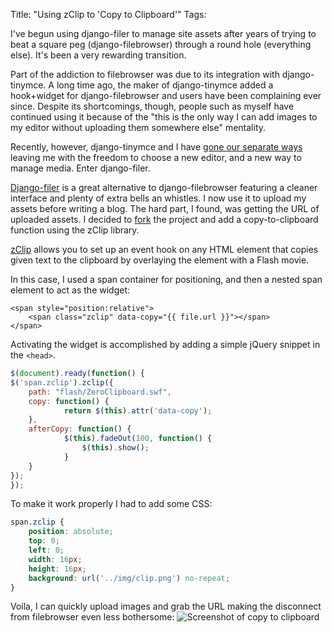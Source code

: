 Title: "Using zClip to 'Copy to Clipboard'"
Tags:

I've begun using django-filer to manage site assets after years of trying to beat a square peg (django-filebrowser) through a round hole (everything else).  It's been a very rewarding transition.

Part of the addiction to filebrowser was due to its integration with django-tinymce.  A long time ago, the maker of django-tinymce added a hook+widget for django-filebrowser and users have been complaining ever since.  Despite its shortcomings, though, people such as myself have continued using it because of the "this is the only way I can add images to my editor without uploading them somewhere else" mentality.

Recently, however, django-tinymce and I have [gone our separate ways](http://dustinfarris.com/2012/5/goodbye-tinymce/) leaving me with the freedom to choose a new editor, and a new way to manage media.  Enter django-filer.

[Django-filer](https://github.com/stefanfoulis/django-filer) is a great alternative to django-filebrowser featuring a cleaner interface and plenty of extra bells an whistles.  I now use it to upload my assets before writing a blog.  The hard part, I found, was getting the URL of uploaded assets.  I decided to [fork](https://github.com/dustinfarris/django-filer) the project and add a copy-to-clipboard function using the zClip library.

[zClip](http://www.steamdev.com/zclip/) allows you to set up an event hook on any HTML element that copies given text to the clipboard by overlaying the element with a Flash movie.

In this case, I used a span container for positioning, and then a nested span element to act as the widget:

```django
<span style="position:relative">
    <span class="zclip" data-copy="{{ file.url }}"></span>
</span>
```

Activating the widget is accomplished by adding a simple jQuery snippet in the <code>&lt;head&gt;</code>.

```javascript
$(document).ready(function() {
$('span.zclip').zclip({
    path: "flash/ZeroClipboard.swf",
    copy: function() {
            return $(this).attr('data-copy');
    },
    afterCopy: function() {
            $(this).fadeOut(100, function() {
                $(this).show();
            }
    }
});
});
```

To make it work properly I had to add some CSS:

```css
span.zclip {
    position: absolute;
    top: 0;
    left: 0;
    width: 16px;
    height: 16px;
    background: url('../img/clip.png') no-repeat;
}
```

Voila, I can quickly upload images and grab the URL making the disconnect from filebrowser even less bothersome:
![Screenshot of copy to clipboard](http://dustinfarris.com/media/filer/2012/05/23/screen_shot_2012-05-23_at_35113_pm.png)

